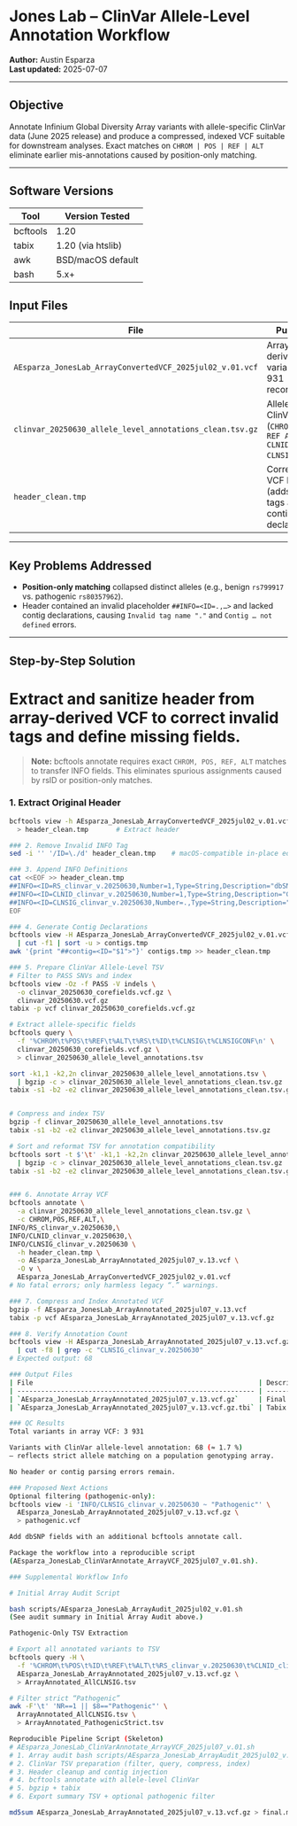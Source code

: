 # Jones Lab – ClinVar Allele-Level Annotation Workflow

**Author:** Austin Esparza  
**Last updated:** 2025-07-07  

---

## Objective
Annotate Infinium Global Diversity Array variants with allele-specific ClinVar data (June 2025 release) and produce a compressed, indexed VCF suitable for downstream analyses. Exact matches on `CHROM | POS | REF | ALT` eliminate earlier mis-annotations caused by position-only matching.

---
## Software Versions

| Tool        | Version Tested     |
|-------------|--------------------|
| bcftools    | 1.20               |
| tabix       | 1.20 (via htslib)  |
| awk         | BSD/macOS default  |
| bash        | 5.x+               |


## Input Files

| File                                                         | Purpose                                                                   |
|--------------------------------------------------------------|---------------------------------------------------------------------------|
| `AEsparza_JonesLab_ArrayConvertedVCF_2025jul02_v.01.vcf`     | Array-derived variants (3 931 records)                                    |
| `clinvar_20250630_allele_level_annotations_clean.tsv.gz`     | Allele-level ClinVar table (`CHROM POS REF ALT RS CLNID CLNSIG`)          |
| `header_clean.tmp`                                           | Corrected VCF header (adds INFO tags and contig declarations)             |

---

## Key Problems Addressed
- **Position-only matching** collapsed distinct alleles (e.g., benign `rs799917` vs. pathogenic `rs80357962`).  
- Header contained an invalid placeholder `##INFO=<ID=.,…>` and lacked contig declarations, causing `Invalid tag name "."` and `Contig … not defined` errors.

---

## Step-by-Step Solution

# Extract and sanitize header from array-derived VCF to correct invalid tags and define missing fields.
> **Note:** bcftools annotate requires exact `CHROM, POS, REF, ALT` matches to transfer INFO fields. This eliminates spurious assignments caused by rsID or position-only matches.


### 1. Extract Original Header
```bash
bcftools view -h AEsparza_JonesLab_ArrayConvertedVCF_2025jul02_v.01.vcf \
  > header_clean.tmp       # Extract header

### 2. Remove Invalid INFO Tag
sed -i '' '/ID=\./d' header_clean.tmp    # macOS-compatible in-place edit

### 3. Append INFO Definitions
cat <<EOF >> header_clean.tmp
##INFO=<ID=RS_clinvar_v.20250630,Number=1,Type=String,Description="dbSNP RS ID">
##INFO=<ID=CLNID_clinvar_v.20250630,Number=1,Type=String,Description="ClinVar internal ID">
##INFO=<ID=CLNSIG_clinvar_v.20250630,Number=.,Type=String,Description="Clinical significance from ClinVar">
EOF

### 4. Generate Contig Declarations
bcftools view -H AEsparza_JonesLab_ArrayConvertedVCF_2025jul02_v.01.vcf \
  | cut -f1 | sort -u > contigs.tmp
awk '{print "##contig=<ID="$1">"}' contigs.tmp >> header_clean.tmp

### 5. Prepare ClinVar Allele-Level TSV
# Filter to PASS SNVs and index
bcftools view -Oz -f PASS -V indels \
  -o clinvar_20250630_corefields.vcf.gz \
  clinvar_20250630.vcf.gz
tabix -p vcf clinvar_20250630_corefields.vcf.gz

# Extract allele-specific fields
bcftools query \
  -f '%CHROM\t%POS\t%REF\t%ALT\t%RS\t%ID\t%CLNSIG\t%CLNSIGCONF\n' \
  clinvar_20250630_corefields.vcf.gz \
  > clinvar_20250630_allele_level_annotations.tsv

sort -k1,1 -k2,2n clinvar_20250630_allele_level_annotations.tsv \
  | bgzip -c > clinvar_20250630_allele_level_annotations_clean.tsv.gz
tabix -s1 -b2 -e2 clinvar_20250630_allele_level_annotations_clean.tsv.gz


# Compress and index TSV
bgzip -f clinvar_20250630_allele_level_annotations.tsv
tabix -s1 -b2 -e2 clinvar_20250630_allele_level_annotations.tsv.gz

# Sort and reformat TSV for annotation compatibility
bcftools sort -t $'\t' -k1,1 -k2,2n clinvar_20250630_allele_level_annotations.tsv \
  | bgzip -c > clinvar_20250630_allele_level_annotations_clean.tsv.gz
tabix -s1 -b2 -e2 clinvar_20250630_allele_level_annotations_clean.tsv.gz


### 6. Annotate Array VCF
bcftools annotate \
  -a clinvar_20250630_allele_level_annotations_clean.tsv.gz \
  -c CHROM,POS,REF,ALT,\
INFO/RS_clinvar_v.20250630,\
INFO/CLNID_clinvar_v.20250630,\
INFO/CLNSIG_clinvar_v.20250630 \
  -h header_clean.tmp \
  -o AEsparza_JonesLab_ArrayAnnotated_2025jul07_v.13.vcf \
  -O v \
  AEsparza_JonesLab_ArrayConvertedVCF_2025jul02_v.01.vcf
# No fatal errors; only harmless legacy “.” warnings.

### 7. Compress and Index Annotated VCF
bgzip -f AEsparza_JonesLab_ArrayAnnotated_2025jul07_v.13.vcf
tabix -p vcf AEsparza_JonesLab_ArrayAnnotated_2025jul07_v.13.vcf.gz

### 8. Verify Annotation Count
bcftools view -H AEsparza_JonesLab_ArrayAnnotated_2025jul07_v.13.vcf.gz \
  | cut -f8 | grep -c "CLNSIG_clinvar_v.20250630"
# Expected output: 68

### Output Files
| File                                                         | Description                              |
| ------------------------------------------------------------ | ---------------------------------------- |
| `AEsparza_JonesLab_ArrayAnnotated_2025jul07_v.13.vcf.gz`     | Final allele-level ClinVar-annotated VCF |
| `AEsparza_JonesLab_ArrayAnnotated_2025jul07_v.13.vcf.gz.tbi` | Tabix index                              |

### QC Results
Total variants in array VCF: 3 931

Variants with ClinVar allele-level annotation: 68 (≈ 1.7 %)
– reflects strict allele matching on a population genotyping array.

No header or contig parsing errors remain.

### Proposed Next Actions
Optional filtering (pathogenic-only):
bcftools view -i 'INFO/CLNSIG_clinvar_v.20250630 ~ "Pathogenic"' \
  AEsparza_JonesLab_ArrayAnnotated_2025jul07_v.13.vcf.gz \
  > pathogenic.vcf

Add dbSNP fields with an additional bcftools annotate call.

Package the workflow into a reproducible script
(AEsparza_JonesLab_ClinVarAnnotate_ArrayVCF_2025jul07_v.01.sh).

### Supplemental Workflow Info

# Initial Array Audit Script

bash scripts/AEsparza_JonesLab_ArrayAudit_2025jul02_v.01.sh
(See audit summary in Initial Array Audit above.)

Pathogenic-Only TSV Extraction

# Export all annotated variants to TSV
bcftools query -H \
  -f '%CHROM\t%POS\t%ID\t%REF\t%ALT\t%RS_clinvar_v.20250630\t%CLNID_clinvar_v.20250630\t%CLNSIG_clinvar_v.20250630\n' \
  AEsparza_JonesLab_ArrayAnnotated_2025jul07_v.13.vcf.gz \
  > ArrayAnnotated_AllCLNSIG.tsv

# Filter strict “Pathogenic”
awk -F'\t' 'NR==1 || $8=="Pathogenic"' \
  ArrayAnnotated_AllCLNSIG.tsv \
  > ArrayAnnotated_PathogenicStrict.tsv

Reproducible Pipeline Script (Skeleton)
# AEsparza_JonesLab_ClinVarAnnotate_ArrayVCF_2025jul07_v.01.sh
# 1. Array audit bash scripts/AEsparza_JonesLab_ArrayAudit_2025jul02_v.01.sh
# 2. ClinVar TSV preparation (filter, query, compress, index)
# 3. Header cleanup and contig injection
# 4. bcftools annotate with allele-level ClinVar
# 5. bgzip + tabix
# 6. Export summary TSV + optional pathogenic filter

md5sum AEsparza_JonesLab_ArrayAnnotated_2025jul07_v.13.vcf.gz > final.md5
